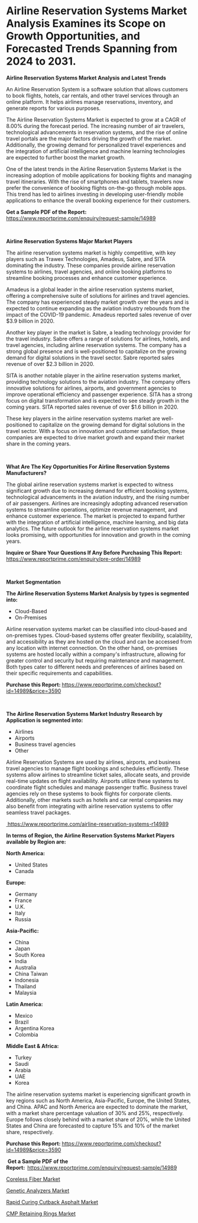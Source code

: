 <p><h1>Airline Reservation Systems Market Analysis Examines its Scope on Growth Opportunities, and Forecasted Trends Spanning from 2024 to 2031.</h1></p><p><strong>Airline Reservation Systems Market Analysis and Latest Trends</strong></p>
<p><p>An Airline Reservation System is a software solution that allows customers to book flights, hotels, car rentals, and other travel services through an online platform. It helps airlines manage reservations, inventory, and generate reports for various purposes.</p><p>The Airline Reservation Systems Market is expected to grow at a CAGR of 8.00% during the forecast period. The increasing number of air travelers, technological advancements in reservation systems, and the rise of online travel portals are the major factors driving the growth of the market. Additionally, the growing demand for personalized travel experiences and the integration of artificial intelligence and machine learning technologies are expected to further boost the market growth.</p><p>One of the latest trends in the Airline Reservation Systems Market is the increasing adoption of mobile applications for booking flights and managing travel itineraries. With the rise of smartphones and tablets, travelers now prefer the convenience of booking flights on-the-go through mobile apps. This trend has led to airlines investing in developing user-friendly mobile applications to enhance the overall booking experience for their customers.</p></p>
<p><strong>Get a Sample PDF of the Report:&nbsp;</strong> <a href="https://www.reportprime.com/enquiry/request-sample/14989">https://www.reportprime.com/enquiry/request-sample/14989</a></p>
<p>&nbsp;</p>
<p><strong>Airline Reservation Systems Major Market Players</strong></p>
<p><p>The airline reservation systems market is highly competitive, with key players such as Trawex Technologies, Amadeus, Sabre, and SITA dominating the industry. These companies provide airline reservation systems to airlines, travel agencies, and online booking platforms to streamline booking processes and enhance customer experience.</p><p>Amadeus is a global leader in the airline reservation systems market, offering a comprehensive suite of solutions for airlines and travel agencies. The company has experienced steady market growth over the years and is expected to continue expanding as the aviation industry rebounds from the impact of the COVID-19 pandemic. Amadeus reported sales revenue of over $3.9 billion in 2020.</p><p>Another key player in the market is Sabre, a leading technology provider for the travel industry. Sabre offers a range of solutions for airlines, hotels, and travel agencies, including airline reservation systems. The company has a strong global presence and is well-positioned to capitalize on the growing demand for digital solutions in the travel sector. Sabre reported sales revenue of over $2.3 billion in 2020.</p><p>SITA is another notable player in the airline reservation systems market, providing technology solutions to the aviation industry. The company offers innovative solutions for airlines, airports, and government agencies to improve operational efficiency and passenger experience. SITA has a strong focus on digital transformation and is expected to see steady growth in the coming years. SITA reported sales revenue of over $1.6 billion in 2020.</p><p>These key players in the airline reservation systems market are well-positioned to capitalize on the growing demand for digital solutions in the travel sector. With a focus on innovation and customer satisfaction, these companies are expected to drive market growth and expand their market share in the coming years.</p></p>
<p>&nbsp;</p>
<p><strong>What Are The Key Opportunities For Airline Reservation Systems Manufacturers?</strong></p>
<p><p>The global airline reservation systems market is expected to witness significant growth due to increasing demand for efficient booking systems, technological advancements in the aviation industry, and the rising number of air passengers. Airlines are increasingly adopting advanced reservation systems to streamline operations, optimize revenue management, and enhance customer experience. The market is projected to expand further with the integration of artificial intelligence, machine learning, and big data analytics. The future outlook for the airline reservation systems market looks promising, with opportunities for innovation and growth in the coming years.</p></p>
<p><strong>Inquire or Share Your Questions If Any Before Purchasing This Report:</strong> <a href="https://www.reportprime.com/enquiry/pre-order/14989">https://www.reportprime.com/enquiry/pre-order/14989</a></p>
<p>&nbsp;</p>
<p><strong>Market Segmentation</strong></p>
<p><strong>The Airline Reservation Systems Market Analysis by types is segmented into:</strong></p>
<p><ul><li>Cloud-Based</li><li>On-Premises</li></ul></p>
<p><p>Airline reservation systems market can be classified into cloud-based and on-premises types. Cloud-based systems offer greater flexibility, scalability, and accessibility as they are hosted on the cloud and can be accessed from any location with internet connection. On the other hand, on-premises systems are hosted locally within a company's infrastructure, allowing for greater control and security but requiring maintenance and management. Both types cater to different needs and preferences of airlines based on their specific requirements and capabilities.</p></p>
<p><strong>Purchase this Report:&nbsp;</strong><a href="https://www.reportprime.com/checkout?id=14989&price=3590">https://www.reportprime.com/checkout?id=14989&price=3590</a></p>
<p>&nbsp;</p>
<p><strong>The Airline Reservation Systems Market Industry Research by Application is segmented into:</strong></p>
<p><ul><li>Airlines</li><li>Airports</li><li>Business travel agencies</li><li>Other</li></ul></p>
<p><p>Airline Reservation Systems are used by airlines, airports, and business travel agencies to manage flight bookings and schedules efficiently. These systems allow airlines to streamline ticket sales, allocate seats, and provide real-time updates on flight availability. Airports utilize these systems to coordinate flight schedules and manage passenger traffic. Business travel agencies rely on these systems to book flights for corporate clients. Additionally, other markets such as hotels and car rental companies may also benefit from integrating with airline reservation systems to offer seamless travel packages.</p></p>
<p><a href="https://www.reportprime.com/airline-reservation-systems-r14989">&nbsp;https://www.reportprime.com/airline-reservation-systems-r14989</a></p>
<p><strong>In terms of Region, the Airline Reservation Systems Market Players available by Region are:</strong></p>
<p>
    <p> <strong> North America: </strong>
        <ul>
            <li>United States</li>
            <li>Canada</li>
        </ul>
        </p> 
    <p> <strong> Europe: </strong>
        <ul>
            <li>Germany</li>
            <li>France</li>
            <li>U.K.</li>
            <li>Italy</li>
            <li>Russia</li>
        </ul>
        </p> 
    <p> <strong> Asia-Pacific: </strong>
        <ul>
            <li>China</li>
            <li>Japan</li>
            <li>South Korea</li>
            <li>India</li>
            <li>Australia</li>
            <li>China Taiwan</li>
            <li>Indonesia</li>
            <li>Thailand</li>
            <li>Malaysia</li>
        </ul>
        </p> 
    <p> <strong> Latin America: </strong>
        <ul>
            <li>Mexico</li>
            <li>Brazil</li>
            <li>Argentina Korea</li>
            <li>Colombia</li>
        </ul>
        </p> 
    <p> <strong> Middle East & Africa: </strong>
        <ul>
            <li>Turkey</li>
            <li>Saudi</li>
            <li>Arabia</li>
            <li>UAE</li>
            <li>Korea</li>
        </ul>
    </p>
    </p>
<p><p>The airline reservation systems market is experiencing significant growth in key regions such as North America, Asia-Pacific, Europe, the United States, and China. APAC and North America are expected to dominate the market, with a market share percentage valuation of 30% and 25%, respectively. Europe follows closely behind with a market share of 20%, while the United States and China are forecasted to capture 15% and 10% of the market share, respectively.</p></p>
<p><strong>Purchase this Report: </strong><a href="https://www.reportprime.com/checkout?id=14989&price=3590">https://www.reportprime.com/checkout?id=14989&price=3590</a></p>
<p>&nbsp;<strong>Get a Sample PDF of the Report:&nbsp;&nbsp;</strong><a href="https://www.reportprime.com/enquiry/request-sample/14989">https://www.reportprime.com/enquiry/request-sample/14989</a></p>
<p><strong></strong></p>
<p><p><a href="https://www.linkedin.com/pulse/coreless-fiber-market-size-share-amp-trends-analysis-report-m45ve?trackingId=5352cT39xICXs3bmJIBJmA%3D%3D">Coreless Fiber Market</a></p><p><a href="https://view.publitas.com/reportprime-1/genetic-analyzers-market-outlook-industry-overview-and-forecast-2024-to-2031/">Genetic Analyzers Market</a></p><p><a href="https://www.linkedin.com/pulse/rapid-curing-cutback-asphalt-market-size-furnishes-valuable-qf3oe?trackingId=eNFy4qRpzUxrxM4LrGNpTA%3D%3D">Rapid Curing Cutback Asphalt Market</a></p><p><a href="https://bubble-tree-ea4.notion.site/CMP-Retaining-Rings-Market-Size-Reveals-the-Best-Marketing-Channels-In-Global-Industry-8db1c895fffd499db97fa252c3140558">CMP Retaining Rings Market</a></p></p>